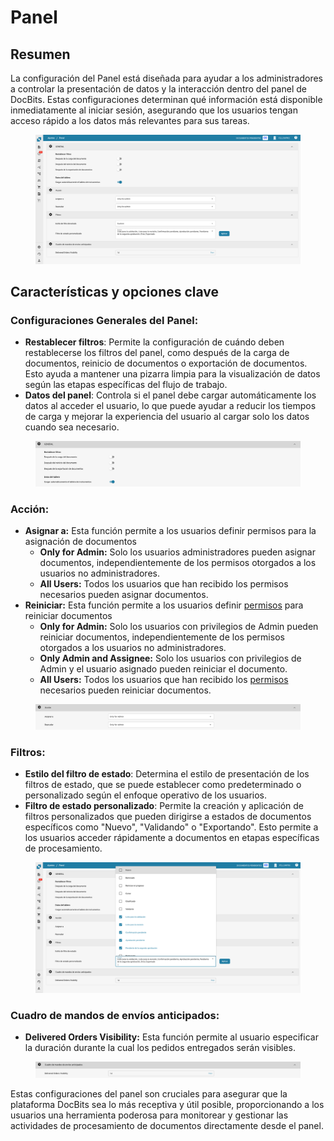 # Panel

## Resumen

La configuración del Panel está diseñada para ayudar a los administradores a controlar la presentación de datos y la interacción dentro del panel de DocBits. Estas configuraciones determinan qué información está disponible inmediatamente al iniciar sesión, asegurando que los usuarios tengan acceso rápido a los datos más relevantes para sus tareas.

<figure><img src="../../../../.gitbook/assets/dashboard-settings1_es.png" alt=""><figcaption></figcaption></figure>

## Características y opciones clave

### **Configuraciones Generales del Panel**:

* **Restablecer filtros**: Permite la configuración de cuándo deben restablecerse los filtros del panel, como después de la carga de documentos, reinicio de documentos o exportación de documentos. Esto ayuda a mantener una pizarra limpia para la visualización de datos según las etapas específicas del flujo de trabajo.
* **Datos del panel**: Controla si el panel debe cargar automáticamente los datos al acceder el usuario, lo que puede ayudar a reducir los tiempos de carga y mejorar la experiencia del usuario al cargar solo los datos cuando sea necesario.

<figure><img src="../../../../.gitbook/assets/dashboard-settings2_es.png" alt=""><figcaption></figcaption></figure>

### **Acción:**

* **Asignar a:** Esta función permite a los usuarios definir permisos para la asignación de documentos
  * **Only for Admin:** Solo los usuarios administradores pueden asignar documentos, independientemente de los permisos otorgados a los usuarios no administradores.
  * **All Users:** Todos los usuarios que han recibido los permisos necesarios pueden asignar documentos.
* **Reiniciar:** Esta función permite a los usuarios definir [permisos](../groups-users-and-permissions/groups-and-permissions/activating-permissions.md) para reiniciar documentos
  * **Only for Admin:** Solo los usuarios con privilegios de Admin pueden reiniciar documentos, independientemente de los permisos otorgados a los usuarios no administradores.
  * **Only Admin and Assignee:** Solo los usuarios con privilegios de Admin y el usuario asignado pueden reiniciar el documento.
  * **All Users:** Todos los usuarios que han recibido los [permisos](../groups-users-and-permissions/groups-and-permissions/activating-permissions.md) necesarios pueden reiniciar documentos.

<figure><img src="../../../../.gitbook/assets/dashboard-settings3_es.png" alt=""><figcaption></figcaption></figure>

### **Filtros**:

* **Estilo del filtro de estado**: Determina el estilo de presentación de los filtros de estado, que se puede establecer como predeterminado o personalizado según el enfoque operativo de los usuarios.
* **Filtro de estado personalizado**: Permite la creación y aplicación de filtros personalizados que pueden dirigirse a estados de documentos específicos como "Nuevo", "Validando" o "Exportando". Esto permite a los usuarios acceder rápidamente a documentos en etapas específicas de procesamiento.

<figure><img src="../../../../.gitbook/assets/dashboard-settings4_es.png" alt=""><figcaption></figcaption></figure>

### Cuadro de mandos de envíos anticipados:

* **Delivered Orders Visibility:** Esta función permite al usuario especificar la duración durante la cual los pedidos entregados serán visibles.

<figure><img src="../../../../.gitbook/assets/dashboard-settings5_es.png" alt=""><figcaption></figcaption></figure>

Estas configuraciones del panel son cruciales para asegurar que la plataforma DocBits sea lo más receptiva y útil posible, proporcionando a los usuarios una herramienta poderosa para monitorear y gestionar las actividades de procesamiento de documentos directamente desde el panel.
